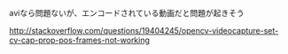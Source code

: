 aviなら問題ないが、エンコードされている動画だと問題が起きそう

http://stackoverflow.com/questions/19404245/opencv-videocapture-set-cv-cap-prop-pos-frames-not-working
